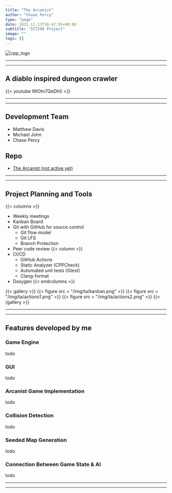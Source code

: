 ```yaml
---
title: "The Arcanist"
author: "Chase Percy"
type: "page"
date: 2021-11-13T16:47:55+08:00
subtitle: "ICT290 Project"
image: ""
tags: []
---
```


![cpp_logo](/img/ta/icons.png)

___
___
## A diablo inspired dungeon crawler

{{< youtube WlOtn7QeDh0 >}}

---
---
## Development Team
- Matthew Davis
- Michael John
- Chase Percy

## Repo
- [The Arcanist (not active yet)]()
---
---

## Project Planning and Tools
{{< columns >}}
- Weekly meetings
- Kanban Board
- Git with GitHub for source control
  - Git flow model
  - Git LFS
  - Branch Protection
- Peer code review
{{< column >}}
- CI/CD
  - GitHub Actions
  - Static Analyzer (CPPCheck)
  - Automated unit tests (Gtest)
  - Clang-format
- Doxygen
{{< endcolumns >}}

{{< gallery >}}
{{< figure src = "/img/ta/kanban.png" >}}
{{< figure src = "/img/ta/actions1.png" >}}
{{< figure src = "/img/ta/actions2.png" >}}
{{< /gallery >}}

---
---

## Features developed by me

### Game Engine
todo
### GUI
todo
### Arcanist Game Implementation
todo
### Collision Detection
todo
### Seeded Map Generation
todo
### Connection Between Game State & AI  
todo

---
---

